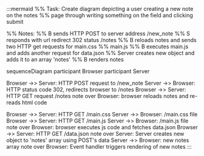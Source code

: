 

:::mermaid
%% Task: Create diagram depicting a user creating a new note on the notes %% page through writing something on the field and clicking submit

%% Notes:
%% B sends HTTP POST to server address /new_note
%% S responds with url redirect 302 status /notes
%% B reloads notes and sends two HTTP get requests for main.css
%%      main.js
%% B executes main.js and adds another request for data.json
%% Server creates new object and adds it to an array 'notes'
%% B renders notes 

sequenceDiagram
participant Browser
participant Server

Browser ->> Server: HTTP POST request to /new_note
Server ->> Browser: HTTP status code 302, redirects browser to /notes
Browser ->> Server: HTTP GET request /notes
note over Browser: browser reloads notes and re-reads html code


Browser ->> Server: HTTP GET /main.css
Server ->> Browser: /main.css file
Browser ->> Server: HTTP GET /main.js
Server ->> Browser: /main.js file
note over Browser: browser executes js code and fetches data.json
Browser ->> Server: HTTP GET /data.json
note over Server: Server creates new object to 'notes' array using POST's data
Server ->> Browser: new notes array
note over Browser: Event handler triggers rendering of new notes
:::